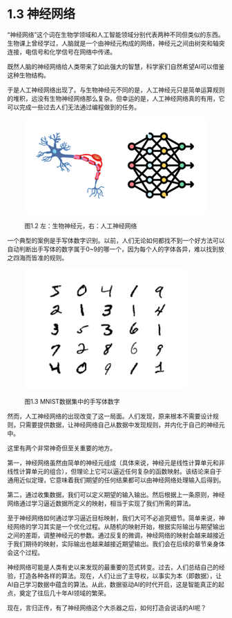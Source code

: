 # 1.3 神经网络

“神经网络”这个词在生物学领域和人工智能领域分别代表两种不同但类似的东西。生物课上曾经学过，人脑就是一个由神经元构成的网络，神经元之间由树突和轴突连接，电信号和化学信号在网络中传递。

既然人脑的神经网络给人类带来了如此强大的智慧，科学家们自然希望AI可以借鉴这种生物结构。

于是人工神经网络出现了。与生物神经元不同的是，人工神经元只是简单运算规则的堆积，远没有生物神经网络那么复杂。但幸运的是，人工神经网络真的有用，它可以完成一些过去人们无法通过编程做到的任务。

<figure><img src="../.gitbook/assets/biological neuron vs artifical neural network.png" alt=""><figcaption><p>图1.2 左：生物神经元，右：人工神经网络</p></figcaption></figure>

一个典型的案例是手写体数字识别。以前，人们无论如何都找不到一个好方法可以自动判断出手写体的数字属于0\~9的哪一个，因为每个人的字体各异，难以找到放之四海而皆准的规则。

<figure><img src="../.gitbook/assets/mnist samples.png" alt="" width="375"><figcaption><p>图1.3 MNIST数据集中的手写体数字</p></figcaption></figure>

然而，人工神经网络的出现改变了这一局面。人们发现，原来根本不需要设计规则，只需要提供数据，让神经网络自己从数据中发现规则，并内化于自己的神经元中。

这里有两个非常神奇但至关重要的地方。

第一，神经网络虽然由简单的神经元组成（具体来说，神经元是线性计算单元和非线性计算单元的组合），但理论上它可以逼近任何复杂的函数映射。该结论来自于通用近似定理，它意味着我们期望的任何结果都可以由神经网络处理输入后得到。

第二，通过收集数据，我们可以定义期望的输入输出。然后根据上一条原则，神经网络通过学习逼近数据所定义的映射，相当于实现了我们所需的算法。

至于神经网络如何通过学习逼近目标映射，我们大可不必追究细节。简单来说，神经网络的学习其实是一个优化过程。从随机的映射开始，根据实际输出与期望输出之间的差距，调整神经元的参数。通过反复的微调，神经网络的映射会越来越接近于我们期待的映射，实际输出也越来越接近期望输出。我们会在后续的章节亲身体会这个过程。

神经网络可能是人类有史以来发现的最重要的范式转变。过去，人们总结自己的经验，打造各种各样的算法。现在，人们让出了主导权，以事实为本（即数据），让AI自己学习数据中蕴含的算法。从此，数据驱动AI的时代开启，这是智能真正的起点，奠定了往后几十年AI领域的繁荣。

现在，言归正传，有了神经网络这个大杀器之后，如何打造会说话的AI呢？
